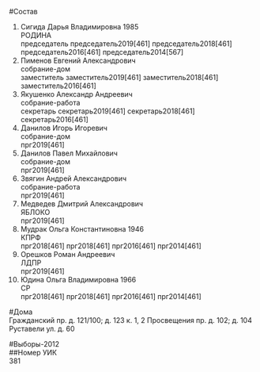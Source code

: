 #Состав  
1. Сигида Дарья Владимировна 1985  
    РОДИНА  
    председатель председатель2019[461] председатель2018[461] председатель2016[461] председатель2014[567]  
2. Пименов Евгений Александрович  
    собрание-дом  
    заместитель заместитель2019[461] заместитель2018[461] заместитель2016[461]  
3. Якушенко Александр Андреевич  
    собрание-работа  
    секретарь секретарь2019[461] секретарь2018[461] секретарь2016[461]  
4. Данилов Игорь Игоревич  
    собрание-дом  
    прг2019[461]  
5. Данилов Павел Михайлович  
    собрание-дом  
    прг2019[461]  
6. Звягин Андрей Александрович  
    собрание-работа  
    прг2019[461]  
7. Медведев Дмитрий Александрович  
    ЯБЛОКО  
    прг2019[461]  
8. Мудрак Ольга Константиновна 1946  
    КПРФ  
    прг2018[461] прг2018[461] прг2016[461] прг2014[461]  
9. Орешков Роман Андреевич  
    ЛДПР  
    прг2019[461]  
10. Юдина Ольга Владимировна 1966  
    СР  
    прг2018[461] прг2018[461] прг2016[461] прг2014[461]  
  
#Дома  
Гражданский пр. д. 121/100; д. 123 к. 1, 2 Просвещения пр. д. 102; д. 104 Руставели ул. д. 60  
  
#Выборы-2012  
##Номер УИК  
381  
